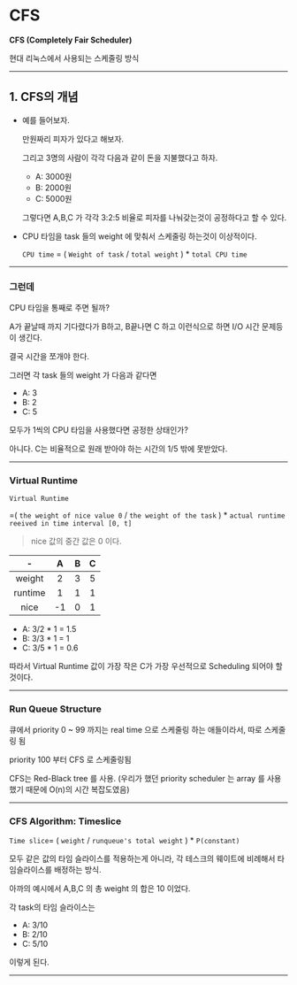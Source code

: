 # CFS

**CFS (Completely Fair Scheduler)**

현대 리눅스에서 사용되는 스케줄링 방식

---

## 1. CFS의 개념

- 예를 들어보자.

  만원짜리 피자가 있다고 해보자.

  그리고 3명의 사람이 각각 다음과 같이 돈을 지불했다고 하자.

  - A: 3000원
  - B: 2000원
  - C: 5000원

  그렇다면 A,B,C 가 각각 3:2:5 비율로 피자를 나눠갖는것이 공정하다고 할 수 있다.

- CPU 타임을 task 들의 weight 에 맞춰서 스케줄링 하는것이 이상적이다.

  `CPU time` = ( `Weight of task`  /  `total weight` ) * `total CPU time`

---

### 그런데

CPU 타임을 통째로 주면 될까?

A가 끝날때 까지 기다렸다가 B하고, B끝나면 C 하고 이런식으로 하면 I/O 시간 문제등이 생긴다.

결국 시간을 쪼개야 한다.

그러면 각 task 들의 weight 가 다음과 같다면

- A: 3
- B: 2
- C: 5

모두가 1씩의 CPU 타임을 사용했다면 공정한 상태인가?

아니다. C는 비율적으로 원래 받아야 하는 시간의 1/5 밖에 못받았다.

---

### Virtual Runtime

`Virtual Runtime` 

=( `the weight of nice value 0` /  `the weight of the task` ) * `actual runtime reeived in time interval [0, t]`

> nice 값의 중간 값은 0 이다.

|    -    |  A   |  B   |  C   |
| :-----: | :--: | :--: | :--: |
| weight  |  2   |  3   |  5   |
| runtime |  1   |  1   |  1   |
|  nice   |  -1  |  0   |  1   |

- A: 3/2 * 1 = 1.5
- B: 3/3 * 1 = 1
- C: 3/5 * 1 = 0.6

따라서 Virtual Runtime 값이 가장 작은 C가 가장 우선적으로 Scheduling 되어야 할 것이다.

---

### Run Queue Structure

큐에서 priority 0 ~ 99 까지는 real time 으로 스케줄링 하는 애들이라서, 따로 스케줄링 됨

priority 100 부터 CFS 로 스케줄링됨

CFS는 Red-Black tree 를 사용. (우리가 했던 priority scheduler 는 array 를 사용했기 때문에 O(n)의 시간 복잡도였음) 

---

### CFS Algorithm: Timeslice

`Time slice`= ( `weight` / `runqueue's total weight` ) * `P(constant)`

모두 같은 값의 타임 슬라이스를 적용하는게 아니라, 각 테스크의 웨이트에 비례해서 타임슬라이스를 배정하는 방식.

아까의 예시에서 A,B,C 의 총 weight 의 합은 10 이었다.

각 task의 타임 슬라이스는

- A: 3/10
- B: 2/10
- C: 5/10

이렇게 된다.

---



